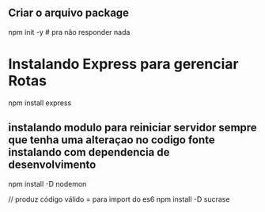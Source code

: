 ## Criar o arquivo package
npm init -y # pra não responder nada 

# Instalando Express para gerenciar Rotas
npm install express 

## instalando modulo para reiniciar servidor sempre que tenha uma alteraçao no codigo fonte instalando com dependencia de desenvolvimento
npm install -D nodemon

// produz código válido = para import do es6
npm install -D sucrase

